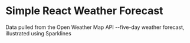 # Simple React Weather Forecast

Data pulled from the Open Weather Map API --five-day weather forecast, illustrated using Sparklines
